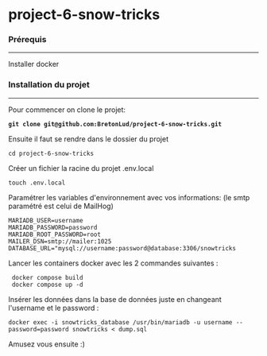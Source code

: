 # project-6-snow-tricks

### Prérequis

***

Installer docker

### Installation du projet

***

Pour commencer on clone le projet:

<pre><code><strong>git clone git@github.com:BretonLud/project-6-snow-tricks.git
</strong></code></pre>

Ensuite il faut se rendre dans le dossier du projet

```
cd project-6-snow-tricks
```

Créer un fichier la racine du projet .env.local

```
touch .env.local
```

Paramétrer les variables d'environnement avec vos informations: (le smtp paramétré est celui de MailHog)

```
MARIADB_USER=username
MARIADB_PASSWORD=password
MARIADB_ROOT_PASSWORD=root
MAILER_DSN=smtp://mailer:1025
DATABASE_URL="mysql://username:password@database:3306/snowtricks
```

Lancer les containers docker avec les 2 commandes suivantes :

```
 docker compose build
 docker compose up -d
```

Insérer les données dans la base de données juste en changeant l'username et le password :

```
docker exec -i snowtricks_database /usr/bin/mariadb -u username --password=password snowtricks < dump.sql
```

Amusez vous ensuite :)
